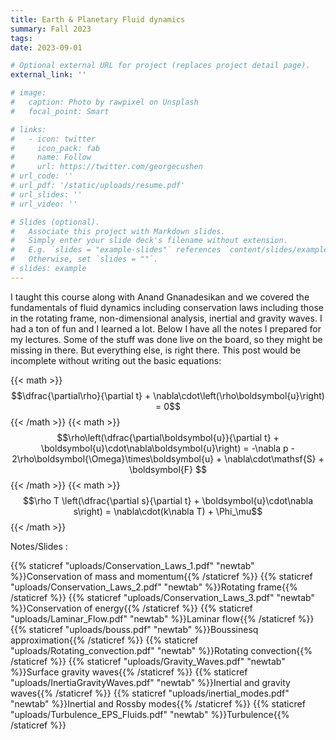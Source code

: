 ```yaml
---
title: Earth & Planetary Fluid dynamics
summary: Fall 2023
tags:
date: 2023-09-01

# Optional external URL for project (replaces project detail page).
external_link: ''

# image:
#   caption: Photo by rawpixel on Unsplash
#   focal_point: Smart

# links:
#   - icon: twitter
#     icon_pack: fab
#     name: Follow
#     url: https://twitter.com/georgecushen
# url_code: ''
# url_pdf: '/static/uploads/resume.pdf'
# url_slides: ''
# url_video: ''

# Slides (optional).
#   Associate this project with Markdown slides.
#   Simply enter your slide deck's filename without extension.
#   E.g. `slides = "example-slides"` references `content/slides/example-slides.md`.
#   Otherwise, set `slides = ""`.
# slides: example
---
```


I taught this course along with Anand Gnanadesikan and we covered the fundamentals of fluid dynamics including conservation laws including those in the rotating frame, non-dimensional analysis, inertial and gravity waves. I had a ton of fun and I learned a lot. Below I have all the notes I prepared for my lectures. Some of the stuff was done live on the board, so they might be missing in there. But everything else, is right there. This post would be incomplete without writing out the basic equations:

{{< math >}}$$\dfrac{\partial\rho}{\partial t} + \nabla\cdot\left(\rho\boldsymbol{u}\right) = 0$${{< /math >}}
{{< math >}}$$\rho\left(\dfrac{\partial\boldsymbol{u}}{\partial t} + \boldsymbol{u}\cdot\nabla\boldsymbol{u}\right) = -\nabla p - 2\rho\boldsymbol{\Omega}\times\boldsymbol{u} + \nabla\cdot\mathsf{S} + \boldsymbol{F} $${{< /math >}}
{{< math >}}$$\rho T \left(\dfrac{\partial s}{\partial t} + \boldsymbol{u}\cdot\nabla s\right) = \nabla\cdot(k\nabla T) + \Phi_\mu$${{< /math >}}

Notes/Slides :

 {{% staticref "uploads/Conservation_Laws_1.pdf" "newtab" %}}Conservation of mass and momentum{{% /staticref %}}
 {{% staticref "uploads/Conservation_Laws_2.pdf" "newtab" %}}Rotating frame{{% /staticref %}}
 {{% staticref "uploads/Conservation_Laws_3.pdf" "newtab" %}}Conservation of energy{{% /staticref %}}
 {{% staticref "uploads/Laminar_Flow.pdf" "newtab" %}}Laminar flow{{% /staticref %}}
 {{% staticref "uploads/bouss.pdf" "newtab" %}}Boussinesq approximation{{% /staticref %}}
 {{% staticref "uploads/Rotating_convection.pdf" "newtab" %}}Rotating convection{{% /staticref %}}
 {{% staticref "uploads/Gravity_Waves.pdf" "newtab" %}}Surface gravity waves{{% /staticref %}}
 {{% staticref "uploads/InertiaGravityWaves.pdf" "newtab" %}}Inertial and gravity waves{{% /staticref %}}
 {{% staticref "uploads/inertial_modes.pdf" "newtab" %}}Inertial and Rossby modes{{% /staticref %}}
 {{% staticref "uploads/Turbulence_EPS_Fluids.pdf" "newtab" %}}Turbulence{{% /staticref %}}

